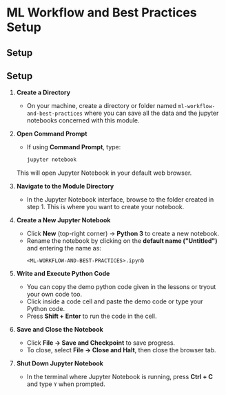 <h1>
  <span class="headline">ML Workflow and Best Practices</span>
  <span class="subhead">Setup</span>
</h1>

## Setup

## Setup

1. **Create a Directory**
   - On your machine, create a directory or folder named `ml-workflow-and-best-practices` where you can save all the data and the jupyter notebooks concerned with this module.
2. **Open Command Prompt**  
   - If using **Command Prompt**, type:  
     ```sh
     jupyter notebook
     ```  
   This will open Jupyter Notebook in your default web browser.  

3. **Navigate to the Module Directory**  
   - In the Jupyter Notebook interface, browse to the folder created in step 1. This is where you want to create your notebook.  

4. **Create a New Jupyter Notebook**  
   - Click **New** (top-right corner) → **Python 3** to create a new notebook.  
   - Rename the notebook by clicking on the **default name ("Untitled")** and entering the name as:  
     ```
     <ML-WORKFLOW-AND-BEST-PRACTICES>.ipynb
     ```
   
5. **Write and Execute Python Code**  
   - You can copy the demo python code given in the lessons or tryout your own code too.
   - Click inside a code cell and paste the demo code or type your Python code.  
   - Press **Shift + Enter** to run the code in the cell.  

6. **Save and Close the Notebook**  
   - Click **File → Save and Checkpoint** to save progress.  
   - To close, select **File → Close and Halt**, then close the browser tab.  

7. **Shut Down Jupyter Notebook**  
   - In the terminal where Jupyter Notebook is running, press **Ctrl + C** and type `Y` when prompted.
